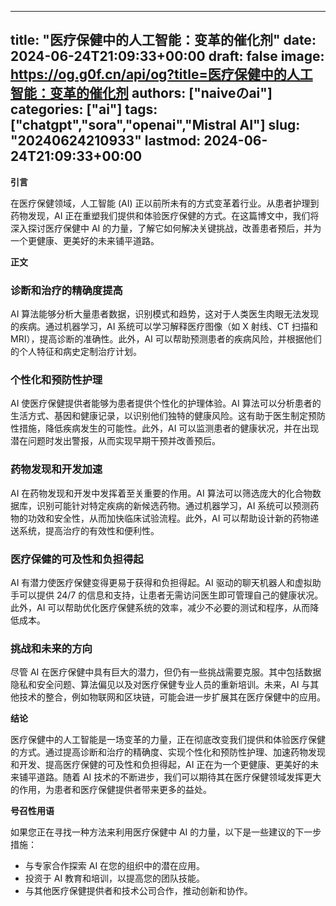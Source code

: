 
---
title: "医疗保健中的人工智能：变革的催化剂"
date: 2024-06-24T21:09:33+00:00
draft: false
image: https://og.g0f.cn/api/og?title=医疗保健中的人工智能：变革的催化剂
authors: ["naiveのai"]
categories: ["ai"]
tags: ["chatgpt","sora","openai","Mistral AI"]
slug: "20240624210933"
lastmod: 2024-06-24T21:09:33+00:00
---
**引言**

在医疗保健领域，人工智能 (AI) 正以前所未有的方式变革着行业。从患者护理到药物发现，AI 正在重塑我们提供和体验医疗保健的方式。在这篇博文中，我们将深入探讨医疗保健中 AI 的力量，了解它如何解决关键挑战，改善患者预后，并为一个更健康、更美好的未来铺平道路。

**正文**

### 诊断和治疗的精确度提高

AI 算法能够分析大量患者数据，识别模式和趋势，这对于人类医生肉眼无法发现的疾病。通过机器学习，AI 系统可以学习解释医疗图像（如 X 射线、CT 扫描和 MRI），提高诊断的准确性。此外，AI 可以帮助预测患者的疾病风险，并根据他们的个人特征和病史定制治疗计划。

### 个性化和预防性护理

AI 使医疗保健提供者能够为患者提供个性化的护理体验。AI 算法可以分析患者的生活方式、基因和健康记录，以识别他们独特的健康风险。这有助于医生制定预防性措施，降低疾病发生的可能性。此外，AI 可以监测患者的健康状况，并在出现潜在问题时发出警报，从而实现早期干预并改善预后。

### 药物发现和开发加速

AI 在药物发现和开发中发挥着至关重要的作用。AI 算法可以筛选庞大的化合物数据库，识别可能针对特定疾病的新候选药物。通过机器学习，AI 系统可以预测药物的功效和安全性，从而加快临床试验流程。此外，AI 可以帮助设计新的药物递送系统，提高治疗的有效性和便利性。

### 医疗保健的可及性和负担得起

AI 有潜力使医疗保健变得更易于获得和负担得起。AI 驱动的聊天机器人和虚拟助手可以提供 24/7 的信息和支持，让患者无需访问医生即可管理自己的健康状况。此外，AI 可以帮助优化医疗保健系统的效率，减少不必要的测试和程序，从而降低成本。

### 挑战和未来的方向

尽管 AI 在医疗保健中具有巨大的潜力，但仍有一些挑战需要克服。其中包括数据隐私和安全问题、算法偏见以及对医疗保健专业人员的重新培训。未来，AI 与其他技术的整合，例如物联网和区块链，可能会进一步扩展其在医疗保健中的应用。

**结论**

医疗保健中的人工智能是一场变革的力量，正在彻底改变我们提供和体验医疗保健的方式。通过提高诊断和治疗的精确度、实现个性化和预防性护理、加速药物发现和开发、提高医疗保健的可及性和负担得起，AI 正在为一个更健康、更美好的未来铺平道路。随着 AI 技术的不断进步，我们可以期待其在医疗保健领域发挥更大的作用，为患者和医疗保健提供者带来更多的益处。

**号召性用语**

如果您正在寻找一种方法来利用医疗保健中 AI 的力量，以下是一些建议的下一步措施：

* 与专家合作探索 AI 在您的组织中的潜在应用。
* 投资于 AI 教育和培训，以提高您的团队技能。
* 与其他医疗保健提供者和技术公司合作，推动创新和协作。